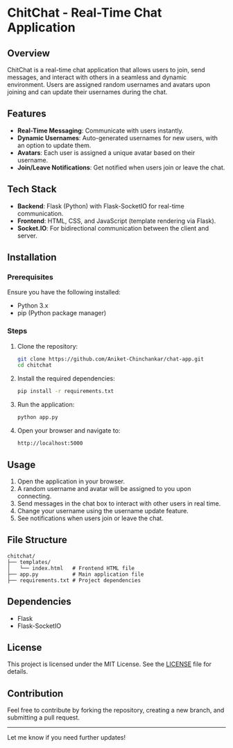 # ChitChat - Real-Time Chat Application  

## Overview  

ChitChat is a real-time chat application that allows users to join, send messages, and interact with others in a seamless and dynamic environment. Users are assigned random usernames and avatars upon joining and can update their usernames during the chat.  

## Features  

- **Real-Time Messaging**: Communicate with users instantly.  
- **Dynamic Usernames**: Auto-generated usernames for new users, with an option to update them.  
- **Avatars**: Each user is assigned a unique avatar based on their username.  
- **Join/Leave Notifications**: Get notified when users join or leave the chat.  

## Tech Stack  

- **Backend**: Flask (Python) with Flask-SocketIO for real-time communication.  
- **Frontend**: HTML, CSS, and JavaScript (template rendering via Flask).  
- **Socket.IO**: For bidirectional communication between the client and server.  

## Installation  

### Prerequisites  

Ensure you have the following installed:  
- Python 3.x  
- pip (Python package manager)  

### Steps  

1. Clone the repository:  
   ```bash  
   git clone https://github.com/Aniket-Chinchankar/chat-app.git 
   cd chitchat  
   ```  

2. Install the required dependencies:  
   ```bash  
   pip install -r requirements.txt  
   ```  

3. Run the application:  
   ```bash  
   python app.py  
   ```  

4. Open your browser and navigate to:  
   ```  
   http://localhost:5000  
   ```  

## Usage  

1. Open the application in your browser.  
2. A random username and avatar will be assigned to you upon connecting.  
3. Send messages in the chat box to interact with other users in real time.  
4. Change your username using the username update feature.  
5. See notifications when users join or leave the chat.  

## File Structure  

```
chitchat/  
├── templates/  
│   └── index.html   # Frontend HTML file  
├── app.py           # Main application file  
├── requirements.txt # Project dependencies  
```  

## Dependencies  

- Flask  
- Flask-SocketIO  

## License  

This project is licensed under the MIT License. See the [LICENSE](LICENSE) file for details.  

## Contribution  

Feel free to contribute by forking the repository, creating a new branch, and submitting a pull request.  

---

Let me know if you need further updates!
